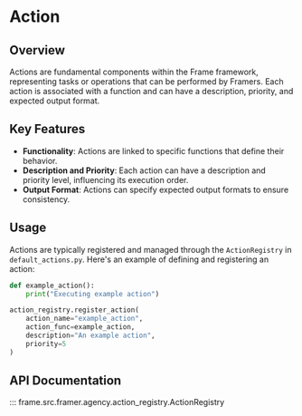 # Action

## Overview

Actions are fundamental components within the Frame framework, representing tasks or operations that can be performed by Framers. Each action is associated with a function and can have a description, priority, and expected output format.

## Key Features

- **Functionality**: Actions are linked to specific functions that define their behavior.
- **Description and Priority**: Each action can have a description and priority level, influencing its execution order.
- **Output Format**: Actions can specify expected output formats to ensure consistency.

## Usage

Actions are typically registered and managed through the `ActionRegistry` in `default_actions.py`. Here's an example of defining and registering an action:

```python
def example_action():
    print("Executing example action")

action_registry.register_action(
    action_name="example_action",
    action_func=example_action,
    description="An example action",
    priority=5
)
```

## API Documentation

::: frame.src.framer.agency.action_registry.ActionRegistry
